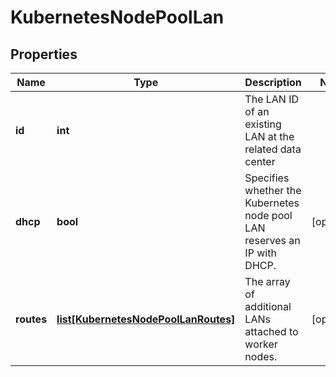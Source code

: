 # KubernetesNodePoolLan

## Properties
| Name | Type | Description | Notes |
| ------------ | ------------- | ------------- | ------------- |
| **id** | **int** | The LAN ID of an existing LAN at the related data center |  |
| **dhcp** | **bool** | Specifies whether the Kubernetes node pool LAN reserves an IP with DHCP. | [optional]  |
| **routes** | [**list[KubernetesNodePoolLanRoutes]**](KubernetesNodePoolLanRoutes.md) | The array of additional LANs attached to worker nodes. | [optional]  |


